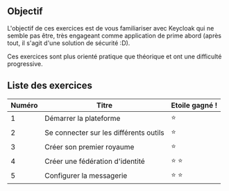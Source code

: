 ## Objectif

L'objectif de ces exercices est de vous familiariser avec Keycloak qui ne semble pas être, très engageant comme application de prime abord (après tout, il s'agit d'une solution de sécurité :D).

Ces exercices sont plus orienté pratique que théorique et ont une difficulté progressive.

## Liste des exercices

| Numéro | Titre | Etoile gagné ! |
| - | - | - |
| 1 | Démarrer la plateforme | :star: |
| 2 | Se connecter sur les différents outils | :star: |
| 3 | Créer son premier royaume | :star: |
| 4 | Créer une fédération d'identité | :star: :star: |
| 5 | Configurer la messagerie | :star: :star: |
